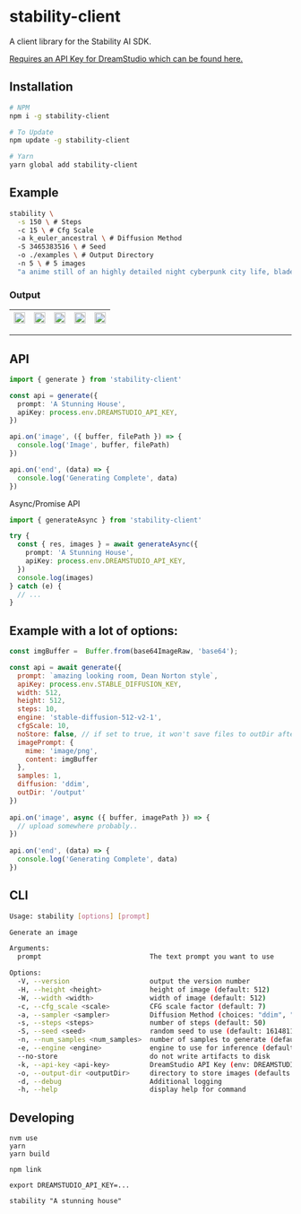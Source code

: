 # stability-client

A client library for the Stability AI SDK.

[Requires an API Key for DreamStudio which can be found here.](https://beta.dreamstudio.ai/membership)

## Installation

```sh
# NPM
npm i -g stability-client

# To Update
npm update -g stability-client

# Yarn
yarn global add stability-client
```

## Example

```sh
stability \
  -s 150 \ # Steps
  -c 15 \ # Cfg Scale
  -a k_euler_ancestral \ # Diffusion Method
  -S 3465383516 \ # Seed
  -o ./examples \ # Output Directory
  -n 5 \ # 5 images
  "a anime still of an highly detailed night cyberpunk city life, bladerunner style!! detailed shops, neon lights, ray tracing, advertising everywhere, people and robots walking around. art by satoshi kon and studio ghibli, in the style of ghost in the shell, muted colours, hyperrealism, cinematic lighting, lush detail, award winning, wlop, octane render, trending on artstation"
```

### Output

| <img src="https://i.imgur.com/m6k9u4t.png" width="100%"> | <img src="https://i.imgur.com/tV23Lu2.png" width="100%"> | <img src="https://i.imgur.com/YTlhfij.png" width="100%"> | <img src="https://i.imgur.com/HMmbbZN.png" width="100%"> | <img src="https://i.imgur.com/26oPc6k.png" width="100%"> |
| -------------------------------------------------------- | -------------------------------------------------------- | -------------------------------------------------------- | -------------------------------------------------------- | -------------------------------------------------------- |

---

## API

```ts
import { generate } from 'stability-client'

const api = generate({
  prompt: 'A Stunning House',
  apiKey: process.env.DREAMSTUDIO_API_KEY,
})

api.on('image', ({ buffer, filePath }) => {
  console.log('Image', buffer, filePath)
})

api.on('end', (data) => {
  console.log('Generating Complete', data)
})
```

Async/Promise API

```ts
import { generateAsync } from 'stability-client'

try {
  const { res, images } = await generateAsync({
    prompt: 'A Stunning House',
    apiKey: process.env.DREAMSTUDIO_API_KEY,
  })
  console.log(images)
} catch (e) {
  // ...
}
```

## Example with a lot of options:

```js
const imgBuffer =  Buffer.from(base64ImageRaw, 'base64');

const api = await generate({
  prompt: `amazing looking room, Dean Norton style`,
  apiKey: process.env.STABLE_DIFFUSION_KEY,
  width: 512,
  height: 512,
  steps: 10,
  engine: 'stable-diffusion-512-v2-1',
  cfgScale: 10,
  noStore: false, // if set to true, it won't save files to outDir after generation.
  imagePrompt: {
    mime: 'image/png',
    content: imgBuffer
  },
  samples: 1,
  diffusion: 'ddim',
  outDir: '/output'
})
    
api.on('image', async ({ buffer, imagePath }) => {
  // upload somewhere probably..
})
  
api.on('end', (data) => {
  console.log('Generating Complete', data)
})

```

## CLI

```sh
Usage: stability [options] [prompt]

Generate an image

Arguments:
  prompt                           The text prompt you want to use

Options:
  -V, --version                    output the version number
  -H, --height <height>            height of image (default: 512)
  -W, --width <width>              width of image (default: 512)
  -c, --cfg_scale <scale>          CFG scale factor (default: 7)
  -a, --sampler <sampler>          Diffusion Method (choices: "ddim", "plms", "k_euler", "k_euler_ancestral", "k_heun", "k_dpm_2", "k_dpm_2_ancestral", "k_lms", default: "k_lms")
  -s, --steps <steps>              number of steps (default: 50)
  -S, --seed <seed>                random seed to use (default: 1614811539)
  -n, --num_samples <num_samples>  number of samples to generate (default: 1)
  -e, --engine <engine>            engine to use for inference (default: "stable-diffusion-v1")
  --no-store                       do not write artifacts to disk
  -k, --api-key <api-key>          DreamStudio API Key (env: DREAMSTUDIO_API_KEY)
  -o, --output-dir <outputDir>     directory to store images (defaults to cwd)
  -d, --debug                      Additional logging
  -h, --help                       display help for command
```

## Developing

```
nvm use
yarn
yarn build

npm link

export DREAMSTUDIO_API_KEY=...

stability "A stunning house"
```
